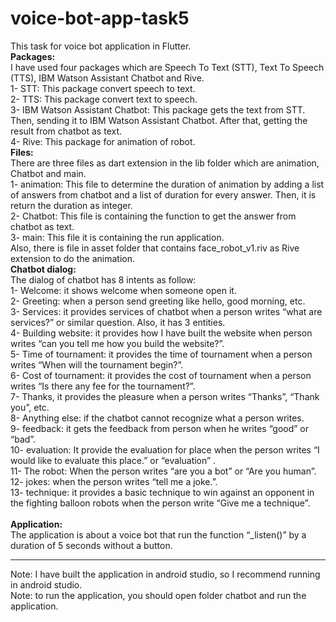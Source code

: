 # voice-bot-app-task5
This task for voice bot application in Flutter. 
<br>
<b>Packages:</b> 
<br>
I have used four packages which are Speech To Text (STT), Text To Speech (TTS), IBM Watson Assistant Chatbot and Rive. 
<br>
1- STT: This package convert speech to text.
<br>
2- TTS: This package convert text to speech.
<br>
3- IBM Watson Assistant Chatbot: This package gets the text from STT. Then, sending it to IBM Watson Assistant Chatbot. After that, getting the result from chatbot as text. 
<br>
4- Rive: This package for animation of robot. 
<br>
<b>Files:</b> 
<br>
There are three files as dart extension in the lib folder which are animation, Chatbot and main. 
<br>
1- animation: This file to determine the duration of animation by adding a list of answers from chatbot and a list of duration for every answer. Then, it is return the duration as integer.
<br>
2- Chatbot: This file is containing the function to get the answer from chatbot as text. 
<br>
3- main: This file it is containing the run application. 
<br>
Also, there is file in asset folder that contains face_robot_v1.riv as Rive extension to do the animation. 
<br>
<b>Chatbot dialog:</b> 
<br>
The dialog of chatbot has 8 intents as follow: 
<br>
1- Welcome: it shows welcome when someone open it.
<br>
2- Greeting: when a person send greeting like hello, good morning, etc.
<br>
3- Services: it provides services of chatbot when a person writes “what are services?” or similar question. Also, it has 3 entities. 
<br>
4- Building website: it provides how I have built the website when person writes “can you tell me how you build the website?”.
<br>
5- Time of tournament: it provides the time of tournament when a person writes “When will the tournament begin?”.
<br>
6- Cost of tournament: it provides the cost of tournament when a person writes “Is there any fee for the tournament?”. 
<br>
7- Thanks, it provides the pleasure when a person writes “Thanks”, “Thank you”, etc. 
<br>
8- Anything else: if the chatbot cannot recognize what a person writes.
<br>
9- feedback: it gets the feedback from person when he writes “good” or “bad”.
<br>
10- evaluation: It provide the evaluation for place when the person writes “I would like to evaluate this place.” or “evaluation” .
<br>
11- The robot: When the person writes “are you a bot” or “Are you human”. 
<br>
12- jokes: when the person writes “tell me a joke.”. 
<br>
13- technique: it provides a basic technique to win against an opponent in the fighting balloon robots when the person write “Give me a technique”.   
<br>
<b>Application:</b>
<br>
The application is about a voice bot that run the function “_listen()” by a duration of 5 seconds without a button.
<hr>
Note: I have built the application in android studio, so I recommend running in android studio. 
<br>
Note: to run the application, you should open folder chatbot and run the application.
